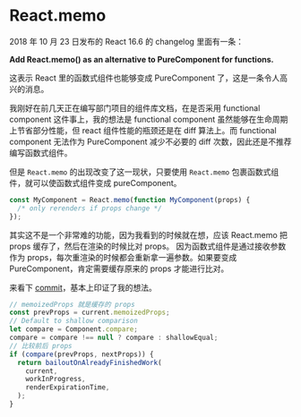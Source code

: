 # React.memo

2018 年 10 月 23 日发布的 React 16.6 的 changelog 里面有一条：

**Add React.memo() as an alternative to PureComponent for functions.**

这表示 React 里的函数式组件也能够变成 PureComponent 了，这是一条令人高兴的消息。

我刚好在前几天正在编写部门项目的组件库文档，在是否采用 functional component 这件事上，我的想法是 functional component 虽然能够在生命周期上节省部分性能，但 react 组件性能的瓶颈还是在 diff 算法上。而 functional component 无法作为 PureComponent 减少不必要的 diff 次数，因此还是不推荐编写函数式组件。

但是 `React.memo` 的出现改变了这一现状，只要使用 `React.memo` 包裹函数式组件，就可以使函数式组件变成 pureComponent。

```javascript
const MyComponent = React.memo(function MyComponent(props) {
  /* only rerenders if props change */
});
```

其实这不是一个非常难的功能，因为我看到的时候就在想，应该 React.memo 把 props 缓存了，然后在渲染的时候比对 props。
因为函数式组件是通过接收参数作为 props，每次重渲染的时候都会重新拿一遍参数。如果要变成 PureComponent，肯定需要缓存原来的 props 才能进行比对。

来看下 [commit](https://github.com/facebook/react/pull/13748/commits/3cb0a3fb43821781bd6cf1e126ce9a72f1884518)，基本上印证了我的想法。

```javascript
// memoizedProps 就是缓存的 props
const prevProps = current.memoizedProps;
// Default to shallow comparison
let compare = Component.compare;
compare = compare !== null ? compare : shallowEqual;
// 比较前后 props
if (compare(prevProps, nextProps)) {
  return bailoutOnAlreadyFinishedWork(
    current,
    workInProgress,
    renderExpirationTime,
  );
}
```


